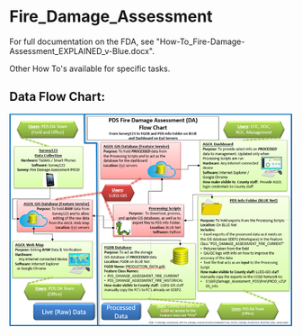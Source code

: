 # Fire_Damage_Assessment

For full documentation on the FDA, see "How-To_Fire-Damage-Assessment_EXPLAINED_v-Blue.docx".

Other How To's available for specific tasks.

## Data Flow Chart:
![Data Flow Chart](How-To_Data-Flow-Chart.png)
